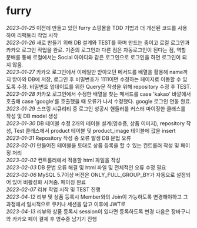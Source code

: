 # furry

<em>2023-01-25</em> 이전에 만들고 있던 furry 쇼핑몰을 TDD 기법과 더 개선된 코드를 사용하여 리팩토리 작업 시작 <br/>
<em>2023-01-26</em> 새로 만들기 위해 DB 설계와 TEST를 하며 만드는 중이고 로컬 로그인과 카카오 로그인 작업을 완료.
            기존의 로그인과 다른 점은 자동로그인이 된다는 점, 역할 분배를 통해 로컬에서는 Social 아이디와 같은
            로그인으로 로그인을 하면 로그인이 되지 않음. <br/>
<em>2023-01-27</em> 카카오 로그인에서 이메일만 받아오던 메서드를 배열을 활용해 name까지 받아와 DB에 저장, 로그인 후 비밀번호가 1111이면
	수정하는 페이지로 이동할 수 있도록 수정. 비밀번호 업데이트를 위한 Query문 작성을 위해 repository 수정 후 TEST. <br/>
<em>2023-01-28</em> 카카오 로그인에서 수정한 배열을 찾는 메서드를 case 'kakao' 바깥에서 호출해 case 'google'를 호출했을 때
	오류가 나서 수정했다. google 로그인 연동 완료.<br/>
<em>2023-01-29</em> 스프링 시큐리티 중 로그인 성공시 핸들러를 커스터 마이징한 클래스를 작성 및 DB model 생성<br/>
<em>2023-01-30</em> DB 테이블 수정 2개의 테이블 설계(영수증, 상품 이미지), repository 작성, Test 클래스에서 product 테이블 및
	product_image 테이블에 값을 insert<br/>
<em>2023-01-31</em> Repository 작성 중 오류 발생 DB 문법 오류<br/>
<em>2023-02-01</em> 만들어진 테이블을 토대로 상품 등록을 할 수 있는 컨트롤러 작성 및 페이징 처리<br/>
<em>2023-02-02</em> 컨트롤러에서 적용할 html 파일을 작성<br/>
<em>2023-02-03</em> DB 문법 오류 해결 및 html 파일 및 전체적인 오류 수정 필요<br/>
<em>2023-02-06</em> MySQL 5.7이상 버전은 ONLY_FULL_GROUP_BY가 자동으로 설정되어 있어 비활성화 시켜줌. 페이징 완료<br/>
<em>2023-02-07</em> 리뷰 작업 시작 및 TEST 진행<br/>
<em>2023-04-12</em> 리뷰 및 상품 등록시 Member와의 Join이 가능하도록 변경해야하고 그 과정에서 일시적으로 쿠키나 세션을 담고 이후에 JWT로<br/>
<em>2023-04-13</em> 리뷰와 상품 등록시 session이 있다면 등록하도록 변경 다음은 장바구니와 카카오 페이 결제 후 영수증 남기기 진행<br/>

